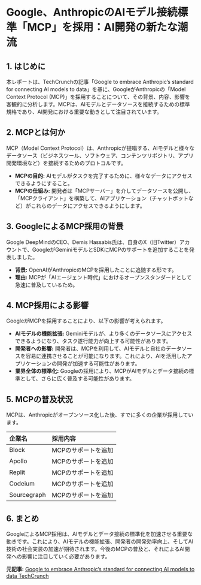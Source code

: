# Google、AnthropicのAIモデル接続標準「MCP」を採用：AI開発の新たな潮流

## 1. はじめに

本レポートは、TechCrunchの記事「Google to embrace Anthropic’s standard for connecting AI models to data」を基に、GoogleがAnthropicの「Model Context Protocol (MCP)」を採用することについて、その背景、内容、影響を客観的に分析します。MCPは、AIモデルとデータソースを接続するための標準規格であり、AI開発における重要な動きとして注目されています。

## 2. MCPとは何か

MCP（Model Context Protocol）は、Anthropicが提唱する、AIモデルと様々なデータソース（ビジネスツール、ソフトウェア、コンテンツリポジトリ、アプリ開発環境など）を接続するためのプロトコルです。

* **MCPの目的:** AIモデルがタスクを完了するために、様々なデータにアクセスできるようにすること。
* **MCPの仕組み:** 開発者は「MCPサーバー」を介してデータソースを公開し、「MCPクライアント」を構築して、AIアプリケーション（チャットボットなど）がこれらのデータにアクセスできるようにします。

## 3. GoogleによるMCP採用の背景

Google DeepMindのCEO、Demis Hassabis氏は、自身のX（旧Twitter）アカウントで、GoogleがGeminiモデルとSDKにMCPのサポートを追加することを発表しました。

* **背景:** OpenAIがAnthropicのMCPを採用したことに追随する形です。
* **理由:** MCPが「AIエージェント時代」におけるオープンスタンダードとして急速に普及しているため。

## 4. MCP採用による影響

GoogleがMCPを採用することにより、以下の影響が考えられます。

* **AIモデルの機能拡張:** Geminiモデルが、より多くのデータソースにアクセスできるようになり、タスク遂行能力が向上する可能性があります。
* **開発者への影響:** 開発者は、MCPを利用して、AIモデルと自社のデータソースを容易に連携させることが可能になります。これにより、AIを活用したアプリケーションの開発が加速する可能性があります。
* **業界全体の標準化:** Googleの採用により、MCPがAIモデルとデータ接続の標準として、さらに広く普及する可能性があります。

## 5. MCPの普及状況

MCPは、Anthropicがオープンソース化した後、すでに多くの企業が採用しています。

| 企業名 | 採用内容 |
| :------------- | :---------------------------------------- |
| Block | MCPのサポートを追加 |
| Apollo | MCPのサポートを追加 |
| Replit | MCPのサポートを追加 |
| Codeium | MCPのサポートを追加 |
| Sourcegraph | MCPのサポートを追加 |

## 6. まとめ

GoogleによるMCP採用は、AIモデルとデータ接続の標準化を加速させる重要な動きです。これにより、AIモデルの機能拡張、開発者の開発効率向上、そしてAI技術の社会実装の加速が期待されます。今後のMCPの普及と、それによるAI開発への影響に注目していく必要があります。


**元記事:** [Google to embrace Anthropic’s standard for connecting AI models to data TechCrunch](https://techcrunch.com/2025/04/09/google-says-itll-embrace-anthropics-standard-for-connecting-ai-models-to-data/)